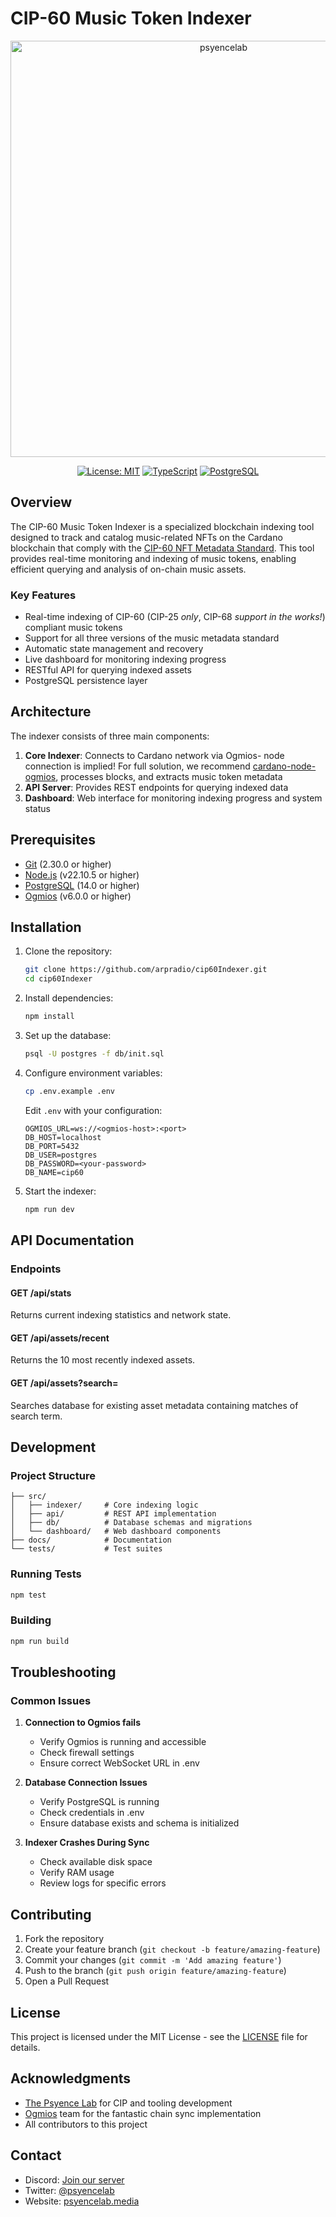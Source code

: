 # CIP-60 Music Token Indexer

<div align="center">
  <img width="666" alt="psyencelab" src="https://github.com/user-attachments/assets/d56aaa46-0ae2-4def-9123-e8f9a0efc5b0" />

  [![License: MIT](https://img.shields.io/badge/License-MIT-yellow.svg)](https://opensource.org/licenses/MIT)
  [![TypeScript](https://img.shields.io/badge/TypeScript-4.9.5-blue.svg)](https://www.typescriptlang.org/)
  [![PostgreSQL](https://img.shields.io/badge/PostgreSQL-14.0-336791.svg)](https://www.postgresql.org/)
</div>

## Overview

The CIP-60 Music Token Indexer is a specialized blockchain indexing tool designed to track and catalog music-related NFTs on the Cardano blockchain that comply with the [CIP-60 NFT Metadata Standard](https://github.com/cardano-foundation/CIPs/tree/master/CIP-0060). This tool provides real-time monitoring and indexing of music tokens, enabling efficient querying and analysis of on-chain music assets.

### Key Features

- Real-time indexing of CIP-60 (CIP-25 _only_, CIP-68 _support in the works!_) compliant music tokens
- Support for all three versions of the music metadata standard
- Automatic state management and recovery
- Live dashboard for monitoring indexing progress
- RESTful API for querying indexed assets
- PostgreSQL persistence layer

## Architecture

The indexer consists of three main components:

1. **Core Indexer**: Connects to Cardano network via Ogmios- node connection is implied!  For full solution, we recommend [cardano-node-ogmios]([https://discord.gg/cBaWfKevkh](https://hub.docker.com/r/cardanosolutions/cardano-node-ogmios)), processes blocks, and extracts music token metadata
2. **API Server**: Provides REST endpoints for querying indexed data
3. **Dashboard**: Web interface for monitoring indexing progress and system status

## Prerequisites

- [Git](https://git-scm.com/) (2.30.0 or higher)
- [Node.js](https://nodejs.org/en) (v22.10.5 or higher)
- [PostgreSQL](https://www.postgresql.org/) (14.0 or higher)
- [Ogmios](https://ogmios.dev/) (v6.0.0 or higher)

## Installation

1. Clone the repository:
   ```bash
   git clone https://github.com/arpradio/cip60Indexer.git
   cd cip60Indexer
   ```

2. Install dependencies:
   ```bash
   npm install
   ```

3. Set up the database:
   ```bash
   psql -U postgres -f db/init.sql
   ```

4. Configure environment variables:
   ```bash
   cp .env.example .env
   ```
   Edit `.env` with your configuration:
   ```
   OGMIOS_URL=ws://<ogmios-host>:<port>
   DB_HOST=localhost
   DB_PORT=5432
   DB_USER=postgres
   DB_PASSWORD=<your-password>
   DB_NAME=cip60
   ```

5. Start the indexer:
   ```bash
   npm run dev
   ```

## API Documentation

### Endpoints

#### GET /api/stats
Returns current indexing statistics and network state.

#### GET /api/assets/recent
Returns the 10 most recently indexed assets.

#### GET /api/assets?search=<searchterm>
Searches database for existing asset metadata containing matches of search term.


## Development

### Project Structure
```
├── src/
│   ├── indexer/     # Core indexing logic
│   ├── api/         # REST API implementation
│   ├── db/          # Database schemas and migrations
│   └── dashboard/   # Web dashboard components
├── docs/            # Documentation
└── tests/           # Test suites
```

### Running Tests
```bash
npm test
```

### Building
```bash
npm run build
```

## Troubleshooting

### Common Issues

1. **Connection to Ogmios fails**
   - Verify Ogmios is running and accessible
   - Check firewall settings
   - Ensure correct WebSocket URL in .env

2. **Database Connection Issues**
   - Verify PostgreSQL is running
   - Check credentials in .env
   - Ensure database exists and schema is initialized

3. **Indexer Crashes During Sync**
   - Check available disk space
   - Verify RAM usage
   - Review logs for specific errors

## Contributing

1. Fork the repository
2. Create your feature branch (`git checkout -b feature/amazing-feature`)
3. Commit your changes (`git commit -m 'Add amazing feature'`)
4. Push to the branch (`git push origin feature/amazing-feature`)
5. Open a Pull Request

## License

This project is licensed under the MIT License - see the [LICENSE](LICENSE) file for details.

## Acknowledgments

- [The Psyence Lab](https://psyencelab.media/) for CIP and tooling development
- [Ogmios](https://ogmios.dev/) team for the fantastic chain sync implementation
- All contributors to this project

## Contact

- Discord: [Join our server](https://discord.gg/cBaWfKevkh)
- Twitter: [@psyencelab](https://twitter.com/psyencelab)
- Website: [psyencelab.media](https://psyencelab.media)

